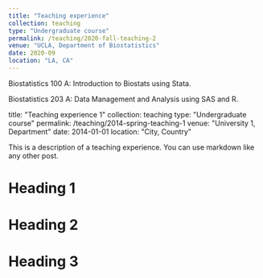 ```yaml
---
title: "Teaching experience"
collection: teaching
type: "Undergraduate course"
permalink: /teaching/2020-fall-teaching-2
venue: "UCLA, Department of Biostatistics"
date: 2020-09
location: "LA, CA"
---
```


Biostatistics 100 A: Introduction to Biostats using Stata.

Biostatistics 203 A: Data Management and Analysis using SAS and R.


title: "Teaching experience 1"
collection: teaching
type: "Undergraduate course"
permalink: /teaching/2014-spring-teaching-1
venue: "University 1, Department"
date: 2014-01-01
location: "City, Country"


This is a description of a teaching experience. You can use markdown like any other post.

Heading 1
======

Heading 2
======

Heading 3
======
